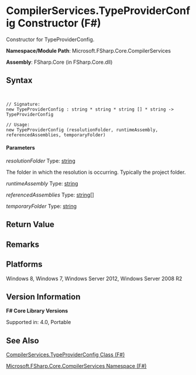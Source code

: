 # CompilerServices.TypeProviderConfig Constructor (F#)

Constructor for TypeProviderConfig.

**Namespace/Module Path**: Microsoft.FSharp.Core.CompilerServices

**Assembly**: FSharp.Core (in FSharp.Core.dll)


## Syntax


```


// Signature:
new TypeProviderConfig : string * string * string [] * string -> TypeProviderConfig

// Usage:
new TypeProviderConfig (resolutionFolder, runtimeAssembly, referencedAssemblies, temporaryFolder)

```



#### Parameters
*resolutionFolder*
Type: [string](http://msdn.microsoft.com/en-us/library/12b97856-ec80-4f70-a018-afb0753f755a)


The folder in which the resolution is occurring. Typically the project folder.


*runtimeAssembly*
Type: [string](http://msdn.microsoft.com/en-us/library/12b97856-ec80-4f70-a018-afb0753f755a)


*referencedAssemblies*
Type: [string](http://msdn.microsoft.com/en-us/library/12b97856-ec80-4f70-a018-afb0753f755a)[[]](http://msdn.microsoft.com/en-us/library/def20292-9aae-4596-9275-b94e594f8493)


*temporaryFolder*
Type: [string](http://msdn.microsoft.com/en-us/library/12b97856-ec80-4f70-a018-afb0753f755a)




## Return Value

## Remarks

## Platforms
Windows 8, Windows 7, Windows Server 2012, Windows Server 2008 R2


## Version Information
**F# Core Library Versions**

Supported in: 4.0, Portable




## See Also
[CompilerServices.TypeProviderConfig Class &#40;F&#35;&#41;](CompilerServices.TypeProviderConfig-Class-%5BFSharp%5D.md)

[Microsoft.FSharp.Core.CompilerServices Namespace &#40;F&#35;&#41;](Microsoft.FSharp.Core.CompilerServices-Namespace-%5BFSharp%5D.md)

